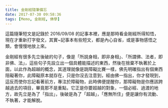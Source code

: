 ```yaml
---
title: 金剛經隨筆備忘
date: 2017-07-30 09:58:36
tags: [Memo, 金剛經, 佛學]
---
```


這篇隨筆短文是記錄於 2016/09/08 的記事本裡，應是那時看金剛經所得知悟，現在才重新打字發文，其實~記事本有些短文，都是內心自省，或是事物感悟之類，會慢慢地放上來。

<!-- more -->

金剛經有很多先立後破的句子，像是「所說身相，即非身相」、「所謂佛、法者，即非佛、法」，這些句子先設立出一個具體能描述的東西，然後在捨棄不執著於上面，以此作為超越的概念，其道理就像是跳障礙比賽一樣，佛先明確指出有個東西阻礙著你，此障礙原本就存在，只是你沒去注意到，經由佛一指出，你才發現到，這反而使你忘記看著前方，專注於障礙物，此時佛便提醒你，那障礙物是你應該跨越過去的項目，畢竟那不是重點，它正是你要超越的對象，一個必經、過渡的地方，故先立是為了「指出」，後破是為了「超越」，「應無所住」便是讓你有流動、不執著，才能解脫。


